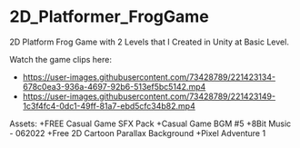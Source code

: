 # 2D_Platformer_FrogGame

2D Platform Frog Game with 2 Levels that I Created in Unity at Basic Level.

Watch the game clips here:
+ https://user-images.githubusercontent.com/73428789/221423134-678c0ea3-936a-4697-92b6-513ef5bc5142.mp4
+ https://user-images.githubusercontent.com/73428789/221423149-1c3f4fc4-0dc1-49ff-81a7-ebd5cfc34b82.mp4

Assets:
+FREE Casual Game SFX Pack
+Casual Game BGM #5
+8Bit Music - 062022
+Free 2D Cartoon Parallax Background
+Pixel Adventure 1

